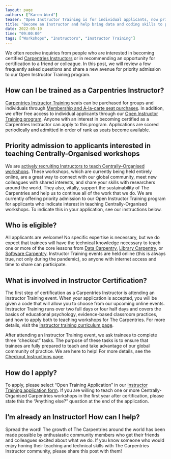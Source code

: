 ```yaml
---
layout: page
authors: ["Karen Word"]
teaser: "Open Instructor Training is for individual applicants, now prioritised for interest in teaching Centrally-Organised workshops"
title: "Become an Instructor and help bring data and coding skills to people across the globe!"
date: 2022-05-10
time: "09:00:00"
tags: ["Workshops", "Instructors", "Instructor Training"]
---
```


We often receive inquiries from people who are interested in becoming certified [Carpentries Instructors](https://carpentries.org/become-instructor/) or in recommending an opportunity for certification to a friend or colleague. In this post, we will review a few frequently asked questions and share a new avenue for priority admission to our Open Instructor Training program.


## How can I be trained as a Carpentries Instructor?

[Carpentries Instructor Training](https://carpentries.github.io/instructor-training/) seats can be purchased for groups and individuals through [Membership and A-la-carte seat purchases](https://carpentries.org/membership/). In addition, we offer free access to individual applicants through our [Open Instructor Training program](https://carpentries.org/become-instructor/). Anyone with an interest in becoming certified as a Carpentries Instructor can apply to this program. Applications are scored periodically and admitted in order of rank as seats become available. 


## Priority admission to applicants interested in teaching Centrally-Organised workshops

We are [actively recruiting Instructors to teach Centrally-Organised workshops](https://carpentries.org/blog/2022/05/what-is-a-centrally-organised-workshop/). These workshops, which are currently being held entirely online, are a great way to connect with our global community, meet new colleagues with shared interests, and share your skills with researchers around the world. They also, vitally, support the sustainability of The Carpentries and help us to continue all of the work that we do. We are currently offering priority admission to our Open Instructor Training program for applicants who indicate interest in teaching Centrally-Organised workshops. To indicate this in your application, see our instructions below.


## Who is eligible?

All applicants are welcome! No specific expertise is necessary, but we do expect that trainees will have the technical knowledge necessary to teach one or more of the core lessons from [Data Carpentry](https://datacarpentry.org/lessons/), [Library Carpentry](https://librarycarpentry.org//lessons/), or [Software Carpentry](https://software-carpentry.org/lessons/). Instructor Training events are held online (this is always true, not only during the pandemic), so anyone with internet access and time to share can participate.


## What is involved in Instructor Certification?

The first step of certification as a Carpentries Instructor is attending an Instructor Training event. When your application is accepted, you will be given a code that will allow you to choose from our upcoming online events. Instructor Training runs over two full days or four half days and covers the basics of educational psychology, evidence-based classroom practices, and how to apply both to teaching workshops for The Carpentries. For more details, visit the [Instructor training curriculum page](https://carpentries.github.io/instructor-training/).

After attending an Instructor Training event, we ask trainees to complete three “checkout” tasks. The purpose of these tasks is to ensure that trainees are fully prepared to teach and take advantage of our global community of practice. We are here to help! For more details, see the [Checkout Instructions page](https://carpentries.github.io/instructor-training/checkout/index.html). 


## How do I apply?

To apply, please select “Open Training Application” in our [Instructor Training application form](https://amy.carpentries.org/forms/request_training/). If you are willing to teach one or more Centrally-Organised Carpentries workshops in the first year after certification, please state this the “Anything else?” question at the end of the application. 


## I’m already an Instructor! How can I help?

Spread the word! The growth of The Carpentries around the world has been made possible by enthusiastic community members who get their friends and colleagues excited about what we do. If you know someone who would enjoy honing their teaching and technical skills with The Carpentries Instructor community, please share this post with them!
